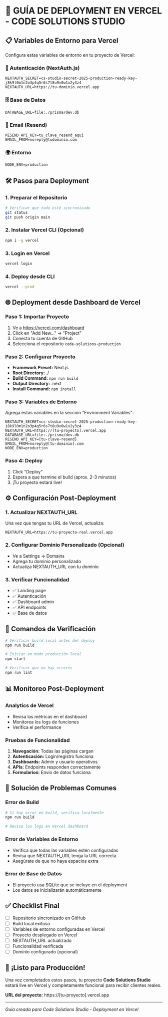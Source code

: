 # 🚀 GUÍA DE DEPLOYMENT EN VERCEL - CODE SOLUTIONS STUDIO

## 📋 Variables de Entorno para Vercel

Configura estas variables de entorno en tu proyecto de Vercel:

### 🔐 Autenticación (NextAuth.js)
```
NEXTAUTH_SECRET=cs-studio-secret-2025-production-ready-key-j8k9l0m1n2o3p4q5r6s7t8u9v0w1x2y3z4
NEXTAUTH_URL=https://tu-dominio.vercel.app
```

### 🗄️ Base de Datos
```
DATABASE_URL=file:./prisma/dev.db
```

### 📧 Email (Resend)
```
RESEND_API_KEY=tu_clave_resend_aqui
EMAIL_FROM=noreply@tudominio.com
```

### 🌍 Entorno
```
NODE_ENV=production
```

## 🛠️ Pasos para Deployment

### 1. Preparar el Repositorio
```bash
# Verificar que todo esté sincronizado
git status
git push origin main
```

### 2. Instalar Vercel CLI (Opcional)
```bash
npm i -g vercel
```

### 3. Login en Vercel
```bash
vercel login
```

### 4. Deploy desde CLI
```bash
vercel --prod
```

## 🌐 Deployment desde Dashboard de Vercel

### Paso 1: Importar Proyecto
1. Ve a https://vercel.com/dashboard
2. Click en "Add New..." → "Project"
3. Conecta tu cuenta de GitHub
4. Selecciona el repositorio `code-solutions-production`

### Paso 2: Configurar Proyecto
- **Framework Preset:** Next.js
- **Root Directory:** ./
- **Build Command:** `npm run build`
- **Output Directory:** .next
- **Install Command:** `npm install`

### Paso 3: Variables de Entorno
Agrega estas variables en la sección "Environment Variables":

```
NEXTAUTH_SECRET=cs-studio-secret-2025-production-ready-key-j8k9l0m1n2o3p4q5r6s7t8u9v0w1x2y3z4
NEXTAUTH_URL=https://[tu-proyecto].vercel.app
DATABASE_URL=file:./prisma/dev.db
RESEND_API_KEY=[tu-clave-resend]
EMAIL_FROM=noreply@[tu-dominio].com
NODE_ENV=production
```

### Paso 4: Deploy
1. Click "Deploy"
2. Espera a que termine el build (aprox. 2-3 minutos)
3. ¡Tu proyecto estará live!

## ⚙️ Configuración Post-Deployment

### 1. Actualizar NEXTAUTH_URL
Una vez que tengas tu URL de Vercel, actualiza:
```
NEXTAUTH_URL=https://tu-proyecto-real.vercel.app
```

### 2. Configurar Dominio Personalizado (Opcional)
- Ve a Settings → Domains
- Agrega tu dominio personalizado
- Actualiza NEXTAUTH_URL con tu dominio

### 3. Verificar Funcionalidad
- ✅ Landing page
- ✅ Autenticación
- ✅ Dashboard admin
- ✅ API endpoints
- ✅ Base de datos

## 🔧 Comandos de Verificación

```bash
# Verificar build local antes del deploy
npm run build

# Iniciar en modo producción local
npm start

# Verificar que no hay errores
npm run lint
```

## 📊 Monitoreo Post-Deployment

### Analytics de Vercel
- Revisa las métricas en el dashboard
- Monitorea los logs de funciones
- Verifica el performance

### Pruebas de Funcionalidad
1. **Navegación:** Todas las páginas cargan
2. **Autenticación:** Login/registro funciona
3. **Dashboards:** Admin y usuario operativos
4. **APIs:** Endpoints responden correctamente
5. **Formularios:** Envío de datos funciona

## 🚨 Solución de Problemas Comunes

### Error de Build
```bash
# Si hay error en build, verifica localmente
npm run build

# Revisa los logs en Vercel dashboard
```

### Error de Variables de Entorno
- Verifica que todas las variables estén configuradas
- Revisa que NEXTAUTH_URL tenga la URL correcta
- Asegúrate de que no haya espacios extra

### Error de Base de Datos
- El proyecto usa SQLite que se incluye en el deployment
- Los datos se inicializarán automáticamente

## ✅ Checklist Final

- [ ] Repositorio sincronizado en GitHub
- [ ] Build local exitoso
- [ ] Variables de entorno configuradas en Vercel
- [ ] Proyecto desplegado en Vercel
- [ ] NEXTAUTH_URL actualizado
- [ ] Funcionalidad verificada
- [ ] Dominio configurado (opcional)

## 🎉 ¡Listo para Producción!

Una vez completados estos pasos, tu proyecto **Code Solutions Studio** estará live en Vercel y completamente funcional para recibir clientes reales.

**URL del proyecto:** https://[tu-proyecto].vercel.app

---

*Guía creada para Code Solutions Studio - Deployment en Vercel*
